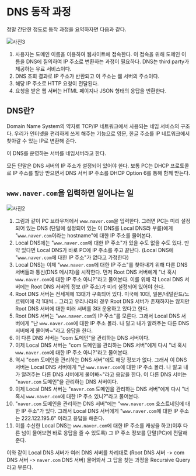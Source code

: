 # DNS 동작 과정
정말 간단한 정도로 동작 과정을 요약하자면 다음과 같다.

![사진3](https://github.com/KimYongJ/wanted-pre-onboarding-kyj/assets/106525587/43585d4b-8cab-4388-9627-f1b63cea5be8)


1. 사용자는 도메인 이름을 이용하여 웹사이트에 접속한다. 이 접속을 위해 도메인 이름을 DNS에 질의하여 IP 주소로 변환하는 과정이 필요하다. DNS는 third party가 제공하는 유료 서비스이다.
2. DNS 조회 결과로 IP 주소가 반환되고 이 주소는 웹 서버의 주소이다.
3. 해당 IP 주소로 HTTP 요청이 전달된다.
4. 요청을 받은 웹 서버는 HTML 페이지나 JSON 형태의 응답을 반환한다.

## DNS란?
Domain Name System의 약자로 TCP/IP 네트워크에서 사용되는 네임 서비스의 구조다. 우리가 인터넷을 편리하게 쓰게 해주는 기능으로 영문, 한글 주소를 IP 네트워크에서 찾아갈 수 있는 IP로 변환해 준다.

이 DNS를 운영하는 서버를 네임서버라고 한다.

모든 단말은 DNS 서버의 IP 주소가 설정되어 있어야 한다. 보통 PC는 DHCP 프로토콜로 IP 주소를 할당 받으면서 DNS 서버 IP 주소를 DHCP Option 6를 통해 함께 받는다.

## `www.naver.com`을 입력하면 일어나는 일

![사진2](https://github.com/KimYongJ/wanted-pre-onboarding-kyj/assets/106525587/577cab3f-9f57-4305-93d3-ded59bd47556)

1. 그림과 같이 PC 브라우저에서 `www.naver.com`을 입력한다. 그러면 PC는 미리 설정되어 있는 DNS (단말에 설정되어 있는 이 DNS를 Local DNS라 부름)에게 "`www.naver.com`이라는 hostname"에 대한 IP 주소를 물어본다.
2. Local DNS에는 "`www.naver.com`에 대한 IP 주소"가 있을 수도 없을 수도 있다. 만약 있다면 Local DNS가 바로 PC에 IP 주소를 주고 끝난다. (Local DNS에 "`www.naver.com`에 대한 IP 주소"가 없다고 가정한다)
3. Local DNS는 이제 "`www.naver.com`에 대한 IP 주소"를 찾아내기 위해 다른 DNS 서버들과 통신(DNS 메시지)을 시작한다. 먼저 Root DNS 서버에게 "너 혹시 `www.naver.com`에 대한 IP 주소 아니?"라고 물어본다. 이를 위해 각 Local DNS 서버에는 Root DNS 서버의 정보 (IP 주소)가 미리 설정되어 있어야 한다.
4. Root DNS 서버는 전세계에 13대가 구축되어 있다. 미국에 10대, 일본/네덜란드/노르웨이에 각 1대씩... 그리고 우리나라의 경우 Root DNS 서버가 존재하지는 않지만 Root DNS 서버에 대한 미러 서버를 3대 운용하고 있다고 한다.
5. Root DNS 서버는 "`www.naver.com`의 IP 주소"를 모른다. 그래서 Local DNS 서버에게 "난 `www.naver.com`에 대한 IP 주소 몰라. 나 말고 내가 알려주는 다른 DNS 서버에게 물어봐~"라고 응답을 한다.
6. 이 다른 DNS 서버는 "com 도메인"을 관리하는 DNS 서버이다.
7. 이제 Local DNS 서버는 "com 도메인을 관리하는 DNS 서버"에게 다시 "너 혹시 `www.naver.com`에 대한 IP 주소 아니?"라고 물어본다.
8. 역시 "com 도메인을 관리하는 DNS 서버"에도 해당 정보가 없다. 그래서 이 DNS 서버는 Local DNS 서버에게 "난 `www.naver.com`에 대한 IP 주소 몰라. 나 말고 내가 알려주는 다른 DNS 서버에게 물어봐~"라고 응답을 한다. 이 다른 DNS 서버는 "`naver.com` 도메인"을 관리하는 DNS 서버이다.
9. 이제 Local DNS 서버는 "`naver.com` 도메인을 관리하는 DNS 서버"에게 다시 "너 혹시 `www.naver.com`에 대한 IP 주소 있니?"라고 물어본다.
10. "`naver.com` 도메인을 관리하는 DNS 서버"에는 "`www.naver.com` 호스트네임에 대한 IP 주소"가 있다. 그래서 Local DNS 서버에게 "`www.naver.com`에 대한 IP 주소는 222.122.195.6" 이라고 응답을 해준다.
11. 이를 수신한 Local DNS는 `www.naver.com`에 대한 IP 주소를 캐싱을 하고(이후 다른 넘이 물어보면 바로 응답을 줄 수 있도록) 그 IP 주소 정보를 단말(PC)에 전달해 준다.

이와 같이 Local DNS 서버가 여러 DNS 서버를 차례대로 (Root DNS 서버 -> com DNS 서버 -> `naver.com` DNS 서버) 물어봐서 그 답을 찾는 과정을 Recursive Query라고 부른다.
